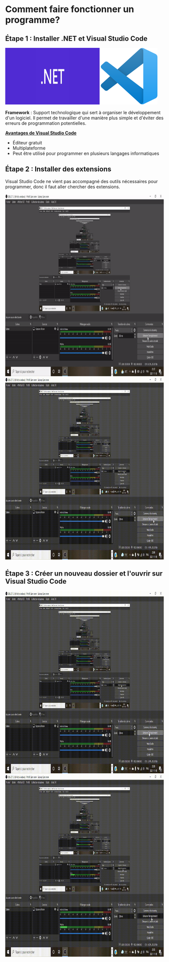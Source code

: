 # Comment faire fonctionner un programme?

## Étape 1 : Installer .NET et Visual Studio Code
<img src=".NET.jpg" width="300" height="180">
<img src="VSC.png" width="180" height="180">

**Framework**
: Support technologique qui sert à organiser le développement d'un logiciel. Il permet de travailler d'une manière plus simple et d'éviter des erreurs de programmation potentielles.

<ins>**Avantages de Visual Studio Code**</ins>
- Éditeur gratuit
- Multiplateforme
- Peut être utilisé pour programmer en plusieurs langages informatiques

## Étape 2 : Installer des extensions
Visual Studio Code ne vient pas accompagné des outils nécessaires pour programmer, donc il faut aller chercher des extensions.

<img src="Extension1.gif" width="1000" height="580">

<img src="Extension2.gif" width="1000" height="580">

## Étape 3 : Créer un nouveau dossier et l'ouvrir sur Visual Studio Code
<img src="CréerDossier.gif" width="1000" height="580">
<img src="OuvrirDossierVSC.gif" width="1000" height="580">






